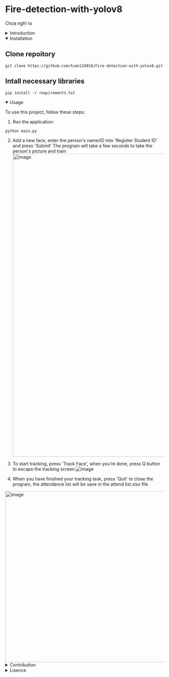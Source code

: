 # Fire-detection-with-yolov8

Chưa nghĩ ra

<details close>
<summary>Introduction</summary>

## Project Goal

Để sau

## Key Technologies Utilized

- **YOLOv8 (You Only Look Once):** This deep learning model plays a crucial role in accurately detecting and localizing faces within images and video frames.

## Educational Purpose

It's important to note that this project is intended primarily for educational purposes. While it demonstrates the potential of facial recognition systems for attendance tracking, it is a work in progress and has not undergone extensive testing. As such, it may contain errors, bugs, or limitations.

## Issue Reporting

We encourage users to actively participate in the improvement of this project. If you encounter any issues, errors, or have suggestions for enhancements, please don't hesitate to create an issue report in the repository. Your feedback is valuable in helping us refine and enhance the project.

Feel free to explore the project's code, documentation, and accompanying materials to gain insights into the implementation of real-time facial recognition systems. By contributing to this project or adapting it for your own educational purposes, you can further advance your understanding of computer vision and machine learning.

Please refer to the sections below for instructions on installation, usage, and contributing to the project.

Keep in mind that this project is a work in progress, and your understanding and patience are greatly appreciated as we continue to develop and refine it.

Happy exploring and learning!

</details>

<details open>
<summary>Installation</summary>

## Clone repoitory
```
git clone https://github.com/tuan124816/Fire-detection-with-yolov8.git
```

## Intall necessary libraries
```
pip install -r requirements.txt
```

</details>

<details open>
<summary>Usage</summary>

To use this project, follow these steps:

1. Run the application:
```
python main.py
```

2. Add a new face, enter the person's name/ID into 'Register Student ID' and press 'Submit'
   The program will take a few seconds to take the person's picture and train
   <img width="962" alt="image" src="https://github.com/tuan124816/Simple-attendance-checking-system/assets/87602751/aed9ddfb-d415-4ad0-86ec-75a65e8a4343">

3. To start tracking, press 'Track Face', when you're done, press Q button to escape the tracking screen
![image](https://github.com/tuan124816/Simple-attendance-checking-system/assets/87602751/a8d9beb8-d062-4ee5-9999-4930f39c4fff)

4. When you have finished your tracking task, press 'Quit' to close the program, the attendance list will be save in the attend list.xlsx file
<img width="543" alt="image" src="https://github.com/tuan124816/Simple-attendance-checking-system/assets/87602751/755aba98-8487-49d2-93fd-bd905fac8e0f">

</details>

<details close>
<summary>Contribution</summary>

We welcome contributions from the community. To contribute to this project, follow these steps:

1. Fork the repository.
2. Create a new branch for your feature or bug fix.
3. Make your changes and commit them.
4. Submit a pull request.

</details>


<details close>
<summary>Lisence</summary>

This project is licensed under the [MIT License](LICENSE) - see the [MIT License](LICENSE) file for details.

</details>
